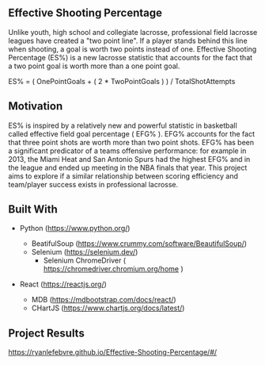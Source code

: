 ## Effective Shooting Percentage
Unlike youth, high school and collegiate lacrosse, professional field lacrosse leagues have created 
a "two point line". If a player stands behind this line when shooting, a goal is worth two points 
instead of one. Effective Shooting Percentage (ES%) is a new lacrosse statistic that accounts for the 
fact that a two point goal is worth more than a one point goal. 

ES% = ( OnePointGoals + ( 2 * TwoPointGoals ) ) / TotalShotAttempts   

## Motivation
ES% is inspired by a relatively new and powerful statistic in basketball called effective field goal 
percentage ( EFG% ). EFG% accounts for the fact that three point shots are worth more than 
two point shots. EFG% has been a significant predicator of a teams offensive performance: for 
example in 2013, the Miami Heat and San Antonio Spurs had the highest EFG% and in the league and 
ended up meeting in the NBA finals that year. This project aims to explore if a similar relationship 
between scoring efficiency and team/player success exists in professional lacrosse. 

## Built With
- Python  (https://www.python.org/)
    - BeatifulSoup (https://www.crummy.com/software/BeautifulSoup/)
    - Selenium (https://selenium.dev/)
        - Selenium ChromeDriver ( https://chromedriver.chromium.org/home )
        
- React (https://reactjs.org/)
    - MDB (https://mdbootstrap.com/docs/react/)
    - CHartJS (https://www.chartjs.org/docs/latest/)
    
## Project Results
https://ryanlefebvre.github.io/Effective-Shooting-Percentage/#/
